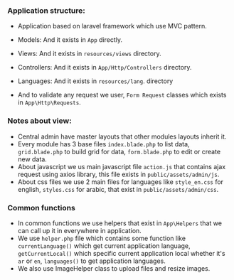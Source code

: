 ### Application structure:
* Application based on laravel framework which use MVC pattern.
* Models: And it exists in `App` directly.
* Views: And it exists in `resources/views` directory.
* Controllers: And it exists in `App/Http/Controllers` directory.
* Languages: And it exists in  `resources/lang`. directory

* And to validate any request we user, `Form Request` classes which exists in `App\Http\Requests`.
  
### Notes about view: 

* Central admin have master layouts that other modules layouts inherit it.
* Every module has 3 base files `index.blade.php` to list data, 
`grid.blade.php` to build grid for data, `form.blade.php` to edit or create new data.
* About javascript we us main javascript file `action.js` that contains ajax request using axios library,
this file exists in `public/assets/admin/js`.
* About css files we use 2 main files for languages like `style_en.css` for english, `styles.css` for arabic,
that exist in `public/assets/admin/css`.

### Common functions
* In common functions we use helpers that exist in `App\Helpers` that we can call up it in everywhere in application.
* We use `helper.php` file which contains some function like `currentLanguage()` which get current application
language, `getCurrentLocal()` which specific current application local whether it's `ar` or `en`, `languages()` to get application
languages.
* We also use ImageHelper class to upload files and resize images.
